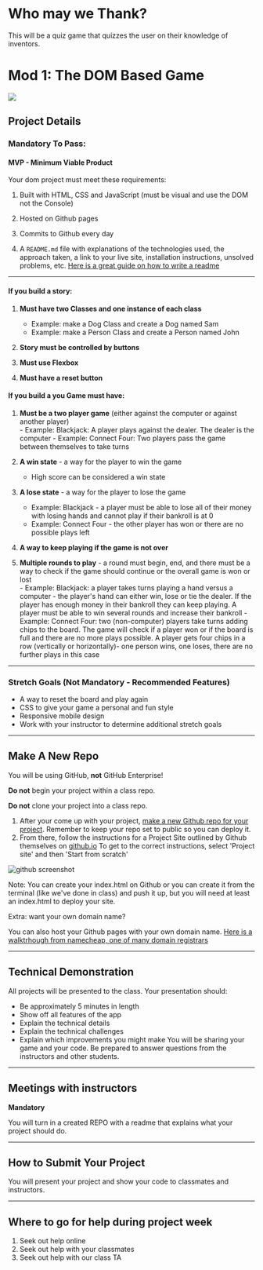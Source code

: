 # Who may we Thank?
This will be a quiz game that quizzes the user on their knowledge of inventors.

[](#mod-1-the-dom-based-game)Mod 1: The DOM Based Game
============

![](https://storage.googleapis.com/pr-newsroom-wp/1/2020/04/Gaming-header-2.png)

[](#project-details)Project Details
------------

### [](#mandatory-to-pass)Mandatory To Pass:

#### [](#mvp---minimum-viable-product)MVP - Minimum Viable Product

Your dom project must meet these requirements:

1.  Built with HTML, CSS and JavaScript (must be visual and use the DOM not the Console)  
    
2.  Hosted on Github pages  
    
3.  Commits to Github every day  
    
4.  A `README.md` file with explanations of the technologies used, the approach taken, a link to your live site, installation instructions, unsolved problems, etc. [Here is a great guide on how to write a readme](https://medium.com/@meakaakka/a-beginners-guide-to-writing-a-kickass-readme-7ac01da88ab3)

* * *

#### [](#if-you-build-a-storybr)If you build a story:  

1.  **Must have two Classes and one instance of each class**
    
    *   Example: make a Dog Class and create a Dog named Sam
    *   Example: make a Person Class and create a Person named John
2.  **Story must be controlled by buttons**
3.  **Must use Flexbox**
4.  **Must have a reset button**

#### [](#if-you-build-a-you-game-must-havebr)If you build a you Game must have:  

1.  **Must be a two player game** (either against the computer or against another player)  
    \- Example: Blackjack: A player plays against the dealer. The dealer is the computer - Example: Connect Four: Two players pass the game between themselves to take turns  
      
    
2.  **A win state** - a way for the player to win the game  
    
    *   High score can be considered a win state  
          
        
3.  **A lose state** - a way for the player to lose the game  
    
    *   Example: Blackjack - a player must be able to lose all of their money with losing hands and cannot play if their bankroll is at 0
    *   Example: Connect Four - the other player has won or there are no possible plays left  
          
        
4.  **A way to keep playing if the game is not over**  
      
    
5.  **Multiple rounds to play** - a round must begin, end, and there must be a way to check if the game should continue or the overall game is won or lost  
    \- Example: Blackjack: a player takes turns playing a hand versus a computer - the player's hand can either win, lose or tie the dealer. If the player has enough money in their bankroll they can keep playing. A player must be able to win several rounds and increase their bankroll - Example: Connect Four: two (non-computer) players take turns adding chips to the board. The game will check if a player won or if the board is full and there are no more plays possible. A player gets four chips in a row (vertically or horizontally)- one person wins, one loses, there are no further plays in this case  

* * *

### [](#stretch-goals-not-mandatory)Stretch Goals (Not Mandatory - Recommended Features)

*   A way to reset the board and play again
*   CSS to give your game a personal and fun style
*   Responsive mobile design
*   Work with your instructor to determine additional stretch goals

* * *

[](#make-a-new-repo)Make A New Repo
------------

You will be using GitHub, **not** GitHub Enterprise!

**Do not** begin your project within a class repo.

**Do not** clone your project into a class repo.

1.  After your come up with your project, [make a new Github repo for your project](https://help.github.com/articles/create-a-repo/). Remember to keep your repo set to public so you can deploy it.
2.  From there, follow the instructions for a Project Site outlined by Github themselves on [github.io](https://pages.github.com/) To get to the correct instructions, select 'Project site' and then 'Start from scratch'

![github screenshot](https://i.imgur.com/c9yC6Jb.png)

Note: You can create your index.html on Github or you can create it from the terminal (like we've done in class) and push it up, but you will need at least an index.html to deploy your site.

Extra: want your own domain name?

You can also host your Github pages with your own domain name. [Here is a walktrhough from namecheap, one of many domain registrars](https://www.namecheap.com/support/knowledgebase/article.aspx/9645/2208/how-do-i-link-my-domain-to-github-pages)

* * *

[](#technical-demonstration)Technical Demonstration
------------

All projects will be presented to the class. Your presentation should:

*   Be approximately 5 minutes in length
*   Show off all features of the app
*   Explain the technical details
*   Explain the technical challenges
*   Explain which improvements you might make You will be sharing your game and your code. Be prepared to answer questions from the instructors and other students.

* * *

[](#meetings-with-instructors)Meetings with instructors
------------

**Mandatory**  

You will turn in a created REPO with a readme that explains what your project should do.

* * *

[](#how-to-submit-your-project)How to Submit Your Project
------------

You will present your project and show your code to classmates and instructors.

* * *

[](#where-to-go-for-help-during-project-week)Where to go for help during project week
------------

1.  Seek out help online
2.  Seek out help with your classmates
3.  Seek out help with our class TA